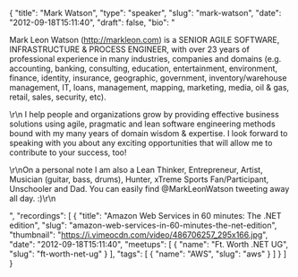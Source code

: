 {
  "title": "Mark Watson",
  "type": "speaker",
  "slug": "mark-watson",
  "date": "2012-09-18T15:11:40",
  "draft": false,
  "bio": "<p>Mark Leon Watson (http://markleon.com) is a SENIOR AGILE SOFTWARE, INFRASTRUCTURE & PROCESS ENGINEER, with over 23 years of professional experience in many industries, companies and domains (e.g. accounting, banking, consulting, education, entertainment, environment, finance, identity, insurance, geographic, government, inventory/warehouse management, IT, loans, management, mapping, marketing, media, oil & gas, retail, sales, security, etc). </p><p>\r\n I help people and organizations grow by providing effective business solutions using agile, pragmatic and lean software engineering methods bound with my many years of domain wisdom & expertise. I look forward to speaking with you about any exciting opportunities that will allow me to contribute to your success, too! </p><p> \r\nOn a personal note I am also a Lean Thinker, Entrepreneur, Artist, Musician (guitar, bass, drums), Hunter, xTreme Sports Fan/Participant, Unschooler and Dad. You can easily find @MarkLeonWatson tweeting away all day. :)\r\n</p>",
  "recordings": [
    {
      "title": "Amazon Web Services in 60 minutes: The .NET edition",
      "slug": "amazon-web-services-in-60-minutes-the-net-edition",
      "thumbnail": "https://i.vimeocdn.com/video/486706257_295x166.jpg",
      "date": "2012-09-18T15:11:40",
      "meetups": [
        {
          "name": "Ft. Worth .NET UG",
          "slug": "ft-worth-net-ug"
        }
      ],
      "tags": [
        {
          "name": "AWS",
          "slug": "aws"
        }
      ]
    }
  ]
}